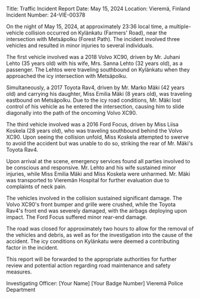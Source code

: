  Title: Traffic Incident Report
Date: May 15, 2024
Location: Vieremä, Finland
Incident Number: 24-VIE-00378

On the night of May 15, 2024, at approximately 23:36 local time, a multiple-vehicle collision occurred on Kylänkatu (Farmers' Road), near the intersection with Metsäpolku (Forest Path). The incident involved three vehicles and resulted in minor injuries to several individuals.

The first vehicle involved was a 2018 Volvo XC90, driven by Mr. Juhani Lehto (35 years old) with his wife, Mrs. Sanna Lehto (32 years old), as a passenger. The Lehtos were traveling southbound on Kylänkatu when they approached the icy intersection with Metsäpolku.

Simultaneously, a 2017 Toyota Rav4, driven by Mr. Marko Mäki (42 years old) and carrying his daughter, Miss Emilia Mäki (8 years old), was traveling eastbound on Metsäpolku. Due to the icy road conditions, Mr. Mäki lost control of his vehicle as he entered the intersection, causing him to slide diagonally into the path of the oncoming Volvo XC90.

The third vehicle involved was a 2016 Ford Focus, driven by Miss Liisa Koskela (28 years old), who was traveling southbound behind the Volvo XC90. Upon seeing the collision unfold, Miss Koskela attempted to swerve to avoid the accident but was unable to do so, striking the rear of Mr. Mäki's Toyota Rav4.

Upon arrival at the scene, emergency services found all parties involved to be conscious and responsive. Mr. Lehto and his wife sustained minor injuries, while Miss Emilia Mäki and Miss Koskela were unharmed. Mr. Mäki was transported to Vieremän Hospital for further evaluation due to complaints of neck pain.

The vehicles involved in the collision sustained significant damage. The Volvo XC90's front bumper and grille were crushed, while the Toyota Rav4's front end was severely damaged, with the airbags deploying upon impact. The Ford Focus suffered minor rear-end damage.

The road was closed for approximately two hours to allow for the removal of the vehicles and debris, as well as for the investigation into the cause of the accident. The icy conditions on Kylänkatu were deemed a contributing factor in the incident.

This report will be forwarded to the appropriate authorities for further review and potential action regarding road maintenance and safety measures.

Investigating Officer:
[Your Name]
[Your Badge Number]
Vieremä Police Department